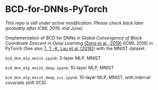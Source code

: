 # BCD-for-DNNs-PyTorch

*This repo is still under active modification. Please check back later (probably after ICML 2019, mid June).*

Omplementation of BCD for DNNs in *Global Convergence of Block Coordinate Descent in Deep Learning* [(Zeng et al., 2019)](http://proceedings.mlr.press/v97/zeng19a.html) (ICML 2019) in PyTorch (See also [T. T.-K. Lau et al. (2018)](https://openreview.net/forum?id=HycIjFkPM)) with the MNIST dataset. 

```bcd_dnn_mlp_mnist.ipynb```: 3-layer MLP, MNIST

```bcd_dnn_mlp_mnist_deep.ipynb```: 10-layer MLP, MNIST

```bcd_dnn_mlp_mnist_deep_ics.ipynb```: 10-layer MLP, MNIST, with internal covariate shift (ICS)

